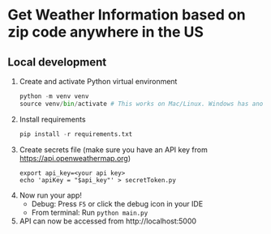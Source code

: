 # Get Weather Information based on zip code anywhere in the US

## Local development
1. Create and activate Python virtual environment
   ```python
   python -m venv venv
   source venv/bin/activate # This works on Mac/Linux. Windows has another /bin/ file that is used to activate the Python virtual environment
   ```
2. Install requirements
   ```python
   pip install -r requirements.txt
   ```
3. Create secrets file (make sure you have an API key from https://api.openweathermap.org)
   ```shell
   export api_key=<your api key>
   echo 'apiKey = "$api_key"' > secretToken.py
   ```
4. Now run your app!
   * Debug: Press `F5` or click the debug icon in your IDE
   * From terminal: Run `python main.py`
5. API can now be accessed from http://localhost:5000
